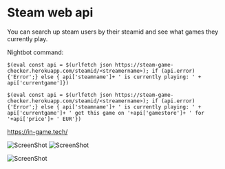 # Steam web api

You can search up steam users by their steamid and see what games they currently play.


Nightbot command: 

`$(eval const api = $(urlfetch json https://steam-game-checker.herokuapp.com/steamid/<streamername>); if (api.error) {'Error';} else { api['steamname']+ ' is currently playing: ' + api['currentgame']})`


`$(eval const api = $(urlfetch json https://steam-game-checker.herokuapp.com/steamid/<streamername>); if (api.error) {'Error';} else { api['steamname']+ ' is currently playing: ' + api['currentgame']+ ' get this game on '+api['gamestore']+ ' for '+api['price']+ ' EUR'})`
 
 https://in-game.tech/
  
![ScreenShot](https://i.imgur.com/WstFmXE.png)
![ScreenShot](https://i.imgur.com/xPlT9nl.png)

![ScreenShot](https://i.imgur.com/hfnpRAQ.png)


